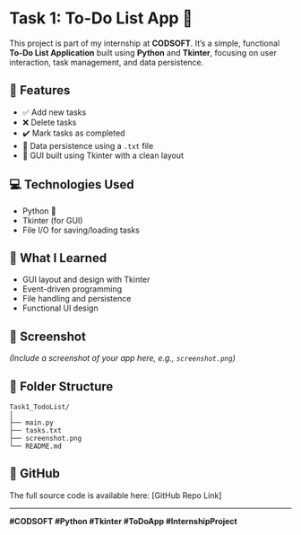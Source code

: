 # Task 1: To-Do List App 📝

This project is part of my internship at **CODSOFT**. It’s a simple, functional **To-Do List Application** built using **Python** and **Tkinter**, focusing on user interaction, task management, and data persistence.

## 🔧 Features

- ✅ Add new tasks
- ❌ Delete tasks
- ✔️ Mark tasks as completed
- 💾 Data persistence using a `.txt` file
- 🎨 GUI built using Tkinter with a clean layout

## 💻 Technologies Used

- Python 🐍
- Tkinter (for GUI)
- File I/O for saving/loading tasks

## 🧠 What I Learned

- GUI layout and design with Tkinter
- Event-driven programming
- File handling and persistence
- Functional UI design

## 📸 Screenshot

*(Include a screenshot of your app here, e.g., `screenshot.png`)*

## 📂 Folder Structure

```
Task1_TodoList/
│
├── main.py
├── tasks.txt
├── screenshot.png
└── README.md
```

## 📎 GitHub

The full source code is available here: [GitHub Repo Link]

---
**#CODSOFT #Python #Tkinter #ToDoApp #InternshipProject**